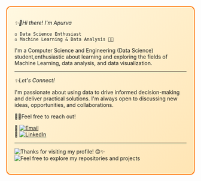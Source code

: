 <div style="border: 2px solid #FF6F00; border-radius: 12px; padding: 20px; background: linear-gradient(135deg, #FFF8E1, #FFE5B4);">

*✨👋Hi there! I'm Apurva*

`◽️ Data Science Enthusiast`  
`◽️ Machine Learning & Data Analysis 🤖📶`

I'm a Computer Science and Engineering (Data Science) student,enthusiastic about learning and exploring the fields of Machine Learning, data analysis, and data visualization.

---

*✨Let's Connect!*

I'm passionate about using data to drive informed decision-making and deliver practical solutions. I'm always open to discussing new ideas, opportunities, and collaborations. 

🚀💌Feel free to reach out!

🔸 [![Email](https://img.shields.io/badge/Email-FF6F00?logo=gmail&style=flat-square&logoColor=white)](mailto:your.bireapurva@gmail.com)  
🔹 [![LinkedIn](https://img.shields.io/badge/LinkedIn-blue?logo=linkedin&style=flat-square)](https://www.linkedin.com/in/apurvabire19)

---

![Thanks for visiting my profile! 😊✨](https://img.shields.io/badge/Thanks%20for%20visiting%20my%20profile!%20😊✨-ffffff?style=for-the-badge&labelColor=000000)  
![Feel free to explore my repositories and projects](https://img.shields.io/badge/Feel%20free%20to%20explore%20my%20repositories%20and%20projects-ffffff?style=for-the-badge&labelColor=000000)

</div>